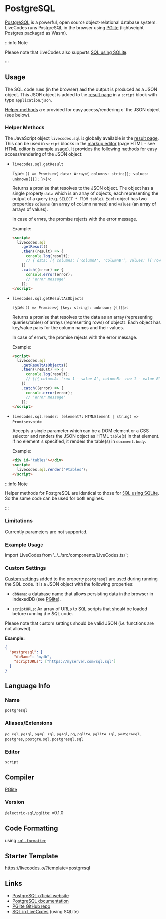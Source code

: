 # PostgreSQL

[PostgreSQL](https://www.postgresql.org/) is a powerful, open source object-relational database system. LiveCodes runs PostgreSQL in the browser using [PGlite](https://github.com/electric-sql/pglite) (lightweight Postgres packaged as Wasm).

:::info Note

Please note that LiveCodes also supports [SQL using SQLite](./sql.md).

:::

## Usage

The SQL code runs (in the browser) and the output is produced as a JSON object. This JSON object is added to the [result page](../features/result.md) in a `script` block with type `application/json`.

[Helper methods](#helper-methods) are provided for easy access/rendering of the JSON object (see below).

### Helper Methods

The JavaScript object `livecodes.sql` is globally available in the [result page](../features/result.md). This can be used in `script` blocks in the [markup editor](../features/projects.md) (page HTML - see HTML editor is [example usage](#example-usage)). It provides the following methods for easy access/rendering of the JSON object:

- `livecodes.sql.getResult`

  Type: `() => Promise<{ data: Array<{ columns: string[]; values: unknown[][]; }>}>`:

  Returns a promise that resolves to the JSON object. The object has a single property `data` which is an array of objects, each representing the output of a query (e.g. `SELECT * FROM table`). Each object has two properties `columns` (an array of column names) and `values` (an array of arrays of values).

  In case of errors, the promise rejects with the error message.

  Example:

  ```html title="HTML"
  <script>
    livecodes.sql
      .getResult()
      .then((result) => {
        console.log(result);
        // { data: [{ columns: ['columnA', 'columnB'], values: [['row 1 - value A', 'row 1 - value B'], ['row 2 - value A', 'row 2 - value B']] }] }
      })
      .catch((error) => {
        console.error(error);
        // 'error message'
      });
  </script>
  ```

- `livecodes.sql.getResultAsObjects`

  Type: `() => Promise<{ [key: string]: unknown; }[][]>`:

  Returns a promise that resolves to the data as an array (representing queries/tables) of arrays (representing rows) of objects. Each object has key/value pairs for the column names and their values.

  In case of errors, the promise rejects with the error message.

  Example:

  ```html title="HTML"
  <script>
    livecodes.sql
      .getResultAsObjects()
      .then((result) => {
        console.log(result);
        // [[{ columnA: 'row 1 - value A', columnB: 'row 1 - value B' }, { columnA: 'row 2 - value A', columnB: 'row 2 - value B' }]]
      })
      .catch((error) => {
        console.error(error);
        // 'error message'
      });
  </script>
  ```

- `livecodes.sql.render: (element?: HTMLElement | string) => Promise<void>`:

  Accepts a single parameter which can be a DOM element or a CSS selector and renders the JSON object as HTML `table`(s) in that element. If no element is specified, it renders the table(s) in `document.body`.

  Example:

  ```html title="HTML"
  <div id="tables"></div>
  <script>
    livecodes.sql.render('#tables');
  </script>
  ```

:::info Note

Helper methods for PostgreSQL are identical to those for [SQL using SQLite](./sql.md). So the same code can be used for both engines.

:::

### Limitations

Currently parameters are not supported.

### Example Usage

import LiveCodes from '../../src/components/LiveCodes.tsx';

<LiveCodes template="postgresql"></LiveCodes>

### Custom Settings

[Custom settings](../advanced/custom-settings.md) added to the property `postgresql` are used during running the SQL code. It is a JSON object with the following properties:

- `dbName`: a database name that allows persisting data in the browser in IndexedDB (see [PGlite](https://github.com/electric-sql/pglite?tab=readme-ov-file#browser)).

- `scriptURLs`: An array of URLs to SQL scripts that should be loaded before running the SQL code.

Please note that custom settings should be valid JSON (i.e. functions are not allowed).

**Example:**

```json title="Custom Settings"
{
  "postgresql": {
    "dbName": "mydb",
    "scriptURLs": ["https://myserver.com/sql.sql"]
  }
}
```

## Language Info

### Name

`postgresql`

### Aliases/Extensions

`pg.sql`,
`pgsql`,
`pgsql.sql`,
`pgsql`,
`pg`,
`pglite`,
`pglite.sql`,
`postgresql`,
`postgres`,
`postgre.sql`,
`postgresql.sql`

### Editor

`script`

## Compiler

[PGlite](https://github.com/electric-sql/pglite)

### Version

`@electric-sql/pglite`: v0.1.0

## Code Formatting

using [`sql-formatter`](https://github.com/sql-formatter-org/sql-formatter)

## Starter Template

https://livecodes.io/?template=postgresql

## Links

- [PostgreSQL official website](https://www.postgresql.org/)
- [PostgreSQL documentation](https://www.postgresql.org/docs/)
- [PGlite GitHub repo](https://github.com/electric-sql/pglite)
- [SQL in LiveCodes](./sql.md) (using SQLite)
